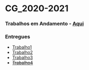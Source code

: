 # CG_2020-2021

### Trabalhos em Andamento - [Aqui](trabalho4/)

### Entregues
- [Trabalho1](trabalho1/)
- [Trabalho2](trabalho2/)
- [Trabalho3](trabalho3/)
- <s>[Trabalho4](trabalho4/)</s>


